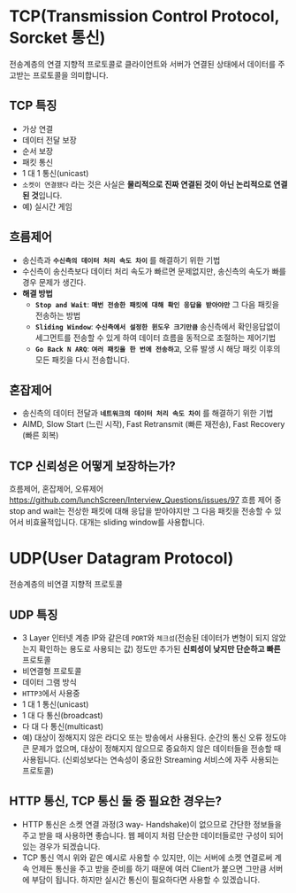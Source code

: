 # TCP(Transmission Control Protocol, Sorcket 통신)
전송계층의 연결 지향적 프로토콜로 클라이언트와 서버가 연결된 상태에서 데이터를 주고받는 프로토콜을 의미합니다.

## TCP 특징
- 가상 연결
- 데이터 전달 보장
- 순서 보장
- 패킷 통신
- 1 대 1 통신(unicast)
- `소켓이 연결됐다` 라는 것은 사실은 **물리적으로 진짜 연결된 것이 아닌 논리적으로 연결된 것**입니다.
- 예) 실시간 게임

## 흐름제어
- 송신측과 **`수신측의 데이터 처리 속도 차이`** 를 해결하기 위한 기법
- 수신측이 송신측보다 데이터 처리 속도가 빠르면 문제없지만, 송신측의 속도가 빠를 경우 문제가 생긴다.
- **해결 방법**
  - **`Stop and Wait`**: **`매번 전송한 패킷에 대해 확인 응답을 받아야만`** 그 다음 패킷을 전송하는 방법
  - **`Sliding Window`**: **`수신측에서 설정한 윈도우 크기만큼`** 송신측에서 확인응답없이 세그먼트를 전송할 수 있게 하여 데이터 흐름을 동적으로 조절하는 제어기법
  - **`Go Back N ARQ`**: **`여러 패킷을 한 번에 전송하고`**, 오류 발생 시 해당 패킷 이후의 모든 패킷을 다시 전송합니다.

## 혼잡제어
- 송신측의 데이터 전달과 **`네트워크의 데이터 처리 속도 차이`** 를 해결하기 위한 기법
- AIMD, Slow Start (느린 시작), Fast Retransmit (빠른 재전송), Fast Recovery (빠른 회복)

## TCP 신뢰성은 어떻게 보장하는가?
흐름제어, 혼잡제어, 오류제어
https://github.com/lunchScreen/Interview_Questions/issues/97
흐름 제어 중
stop and wait는 전상한 패킷에 대해 응답을 받아야지만 그 다음 패킷을 전송할 수 있어서 비효율적입니다.
대개는 sliding window를 사용합니다.

# UDP(User Datagram Protocol)
전송계층의 비연결 지향적 프로토콜

## UDP 특징
- 3 Layer 인터넷 계층 IP와 같은데 `PORT`와 `체크섬`(전송된 데이터가 변형이 되지 않았는지 확인하는 용도로 사용되는 값) 정도만 추가된 **신뢰성이 낮지만 단순하고 빠른** 프로토콜
- 비연결형 프로토콜
- 데이터 그램 방식
- `HTTP3`에서 사용중
- 1 대 1 통신(unicast)
- 1 대 다 통신(broadcast)
- 다 대 다 통신(multicast)
- 예) 대상이 정해지지 않은 라디오 또는 방송에서 사용된다. 순간의 통신 오류 정도야 큰 문제가 없으며, 대상이 정해지지 않으므로 중요하지 않은 데이터들을 전송할 때 사용됩니다. (신뢰성보다는 연속성이 중요한 Streaming 서비스에 자주 사용되는 프로토콜)

## HTTP 통신, TCP 통신 둘 중 필요한 경우는?
- HTTP 통신은 소켓 연결 과정(3 way- Handshake)이 없으므로 간단한 정보들을 주고 받을 때 사용하면 좋습니다. 웹 페이지 처럼 단순한 데이터들로만 구성이 되어 있는 경우가 되겠습니다.
- TCP 통신 역시 위와 같은 예시로 사용할 수 있지만, 이는 서버에 소켓 연결로써 계속 언제든 통신을 주고 받을 준비를 하기 때문에 여러 Client가 붙으면 그만큼 서버에 부담이 됩니다. 하지만 실시간 통신이 필요하다면 사용할 수 있겠습니다.
